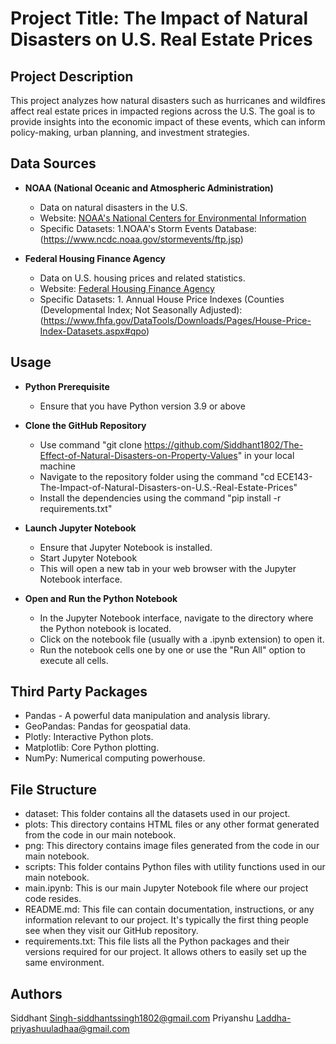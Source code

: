 # Project Title: The Impact of Natural Disasters on U.S. Real Estate Prices

## Project Description
This project analyzes how natural disasters such as hurricanes and wildfires affect real estate prices in impacted regions across the U.S. The goal is to provide insights into the economic impact of these events, which can inform policy-making, urban planning, and investment strategies.

## Data Sources
- **NOAA (National Oceanic and Atmospheric Administration)**
  - Data on natural disasters in the U.S.
  - Website: [NOAA's National Centers for Environmental Information](https://www.ncdc.noaa.gov/)
  - Specific Datasets: 1.NOAA's Storm Events Database:(https://www.ncdc.noaa.gov/stormevents/ftp.jsp)

- **Federal Housing Finance Agency**
  - Data on U.S. housing prices and related statistics.
  - Website: [Federal Housing Finance Agency](https://www.fhfa.gov/)
  - Specific Datasets: 1. Annual House Price Indexes (Counties (Developmental Index; Not Seasonally Adjusted):(https://www.fhfa.gov/DataTools/Downloads/Pages/House-Price-Index-Datasets.aspx#qpo)
		                  
## Usage
- **Python Prerequisite**
  - Ensure that you have Python version 3.9 or above

- **Clone the GitHub Repository**
  - Use command "git clone https://github.com/Siddhant1802/The-Effect-of-Natural-Disasters-on-Property-Values" in your local machine
  - Navigate to the repository folder using the command "cd ECE143-The-Impact-of-Natural-Disasters-on-U.S.-Real-Estate-Prices"
  - Install the dependencies using the command "pip install -r requirements.txt"

- **Launch Jupyter Notebook**
  - Ensure that Jupyter Notebook is installed.
  - Start Jupyter Notebook
  - This will open a new tab in your web browser with the Jupyter Notebook interface.

- **Open and Run the Python Notebook**
  - In the Jupyter Notebook interface, navigate to the directory where the Python notebook is located.
  - Click on the notebook file (usually with a .ipynb extension) to open it.
  - Run the notebook cells one by one or use the "Run All" option to execute all cells.

## Third Party Packages
  - Pandas - A powerful data manipulation and analysis library.
  - GeoPandas: Pandas for geospatial data.
  - Plotly: Interactive Python plots.
  - Matplotlib: Core Python plotting.
  - NumPy: Numerical computing powerhouse.

## File Structure
  - dataset: This folder contains all the datasets used in our project.
  - plots: This directory contains HTML files or any other format generated from the code in our main notebook.
  - png: This directory contains image files generated from the code in our main notebook.
  - scripts: This folder contains Python files with utility functions used in our main notebook.
  - main.ipynb: This is our main Jupyter Notebook file where our project code resides.
  - README.md: This file can contain documentation, instructions, or any information relevant to our project. It's typically the first thing people see when they visit our GitHub repository.
  - requirements.txt: This file lists all the Python packages and their versions required for our project. It allows others to easily set up the same environment.

## Authors
Siddhant Singh-siddhantssingh1802@gmail.com
Priyanshu Laddha-priyashuuladhaa@gmail.com

  



